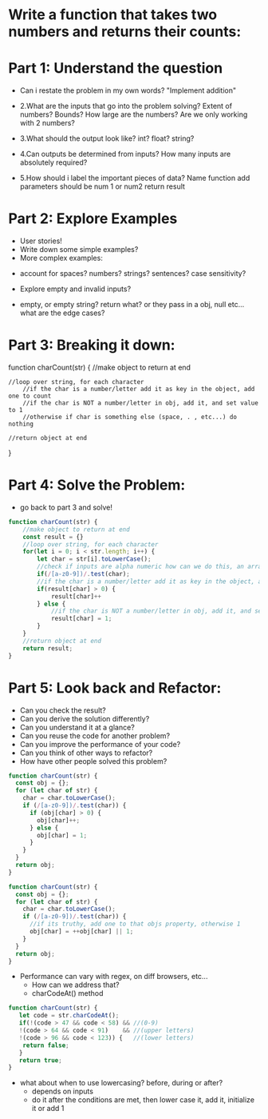 # Write a function that takes two numbers and returns their counts:

# Part 1: Understand the question

- Can i restate the problem in my own words?
  "Implement addition"

- 2.What are the inputs that go into the problem solving?
  Extent of numbers?
  Bounds?
  How large are the numbers?
  Are we only working with 2 numbers?

- 3.What should the output look like?
  int?
  float?
  string?

- 4.Can outputs be determined from inputs?
  How many inputs are absolutely required?

- 5.How should i label the important pieces of data?
  Name function add
  parameters should be num 1 or num2
  return result

# Part 2: Explore Examples

- User stories!
- Write down some simple examples?
- More complex examples:

* account for spaces? numbers? strings? sentences? case sensitivity?

- Explore empty and invalid inputs?

* empty, or empty string? return what? or they pass in a obj, null etc... what are the edge cases?

# Part 3: Breaking it down:

function charCount(str) {
//make object to return at end

    //loop over string, for each character
        //if the char is a number/letter add it as key in the object, add one to count
        //if the char is NOT a number/letter in obj, add it, and set value to 1
        //otherwise if char is something else (space, . , etc...) do nothing

    //return object at end

}

# Part 4: Solve the Problem:

- go back to part 3 and solve!

```javascript
function charCount(str) {
    //make object to return at end
    const result = {}
    //loop over string, for each character
    for(let i = 0; i < str.length; i++) {
        let char = str[i].toLowerCase();
        //check if inputs are alpha numeric how can we do this, an array storing every char?, or a regular expression?, or char codes?
        if(/[a-z0-9])/.test(char);
        //if the char is a number/letter add it as key in the object, add one to count
        if(result[char] > 0) {
            result[char]++
        } else {
            //if the char is NOT a number/letter in obj, add it, and set value to 1
            result[char] = 1;
        }
    }
    //return object at end
    return result;
}
```

# Part 5: Look back and Refactor:

- Can you check the result?
- Can you derive the solution differently?
- Can you understand it at a glance?
- Can you reuse the code for another problem?
- Can you improve the performance of your code?
- Can you think of other ways to refactor?
- How have other people solved this problem?

```javascript
function charCount(str) {
  const obj = {};
  for (let char of str) {
    char = char.toLowerCase();
    if (/[a-z0-9])/.test(char)) {
      if (obj[char] > 0) {
        obj[char]++;
      } else {
        obj[char] = 1;
      }
    }
  }
  return obj;
}
```

```javascript
function charCount(str) {
  const obj = {};
  for (let char of str) {
    char = char.toLowerCase();
    if (/[a-z0-9])/.test(char)) {
      //if its truthy, add one to that objs property, otherwise 1
      obj[char] = ++obj[char] || 1;
    }
  }
  return obj;
}
```

- Performance can vary with regex, on diff browsers, etc...
  - How can we address that?
  - charCodeAt() method

```javascript
function charCount(str) {
   let code = str.charCodeAt();
   if(!(code > 47 && code < 58) && //(0-9)
   !(code > 64 && code < 91)    && //(upper letters)
   !(code > 96 && code < 123)) {   //(lower letters)
    return false;
   }
   return true;
}
```

* what about when to use lowercasing? before, during or after?
    - depends on inputs
    - do it after the conditions are met, then lower case it, add it, initialize it or add 1
